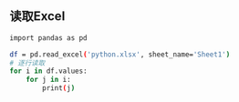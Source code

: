 <!--
 * @Description: 
 * @Version: 1.0
 * @Author: DaLao
 * @Email: dalao_li@163.com
 * @Date: 2022-01-07 00:20:38
 * @LastEditors: DaLao
 * @LastEditTime: 2022-01-07 00:20:38
-->

## 读取Excel

```sh
import pandas as pd

df = pd.read_excel('python.xlsx', sheet_name='Sheet1')
# 逐行读取
for i in df.values:
    for j in i:
        print(j)
```
